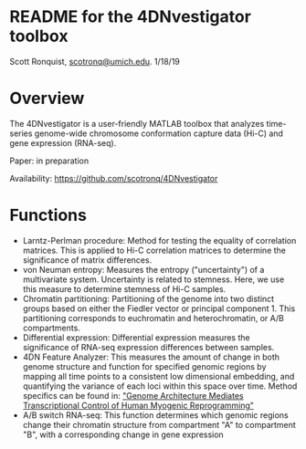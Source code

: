# README for the 4DNvestigator toolbox

Scott Ronquist, scotronq@umich.edu. 1/18/19

# Overview
The 4DNvestigator is a user-friendly
MATLAB toolbox that analyzes time-series genome-wide chromosome
conformation capture data (Hi-C) and gene expression (RNA-seq).

Paper: in preparation

Availability: https://github.com/scotronq/4DNvestigator

# Functions
- Larntz-Perlman procedure: Method for testing the equality of correlation
matrices. This is applied to Hi-C correlation matrices to determine the
significance of matrix differences.
- von Neuman entropy: Measures the entropy ("uncertainty") of a
multivariate system. Uncertainty is related to stemness. Here, we use this
measure to determine stemness of Hi-C samples.
- Chromatin partitioning: Partitioning of the genome into two distinct
groups based on either the Fiedler vector or principal component 1. This
partitioning corresponds to euchromatin and heterochromatin, or A/B
compartments.
- Differential expression: Differential expression measures the
significance of RNA-seq expression differences between samples.
- 4DN Feature Analyzer: This measures the amount of change in both genome
structure and function for specified genomic regions by mapping all time
points to a consistent low dimensional embedding, and quantifying the variance
of each loci within this space over time. Method specifics can be found in:
["Genome Architecture Mediates Transcriptional Control of Human Myogenic Reprogramming"](https://www.cell.com/iscience/fulltext/S2589-0042(18)30114-7)
- A/B switch RNA-seq: This function determines which genomic regions change
their chromatin structure from compartment "A" to compartment "B", with a
corresponding change in gene expression




